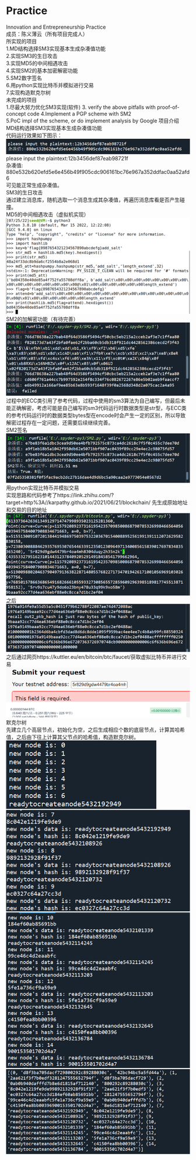 # Practice
Innovation and Entrepreneurship Practice<br>
成员：陈义薄云（所有项目完成人）<br>
所实现的项目<br>
1.MD结构选择SM3实现基本生成杂凑值功能<br>
2.实现SM3的生日攻击<br>
3.实现MD5的中间相遇攻击<br>
4.实现SM2的基本加密解密功能<br>
5.SM2数字签名<br>
6.用python实现比特币并模拟进行交易<br>
7.实现构造默克尔树<br>
未完成的项目<br>
1.尽最大努力优化SM3实现(软件)
3. verify the above pitfalls with proof-of-concept code
4.Implement a PGP scheme with SM2
5.PoC impl of the scheme, or do implement analysis by Google
项目介绍<br>
MD结构选择SM3实现基本生成杂凑值功能<br>
代码运行效果如下图示：
![image](https://github.com/nadphwr/Practice/blob/main/sm3.png)<br>
please input the plaintext:12b3456def87eab98721f<br>
杂凑值: 880e532b620efd5e6e456b49f905cdc906161bc76e967a352ddfac0aa52afd6<br>
可见能正常生成杂凑值。<br>
SM3的生日攻击<br>
通过建立消息库，随机选取一个消息生成其杂凑值，再遍历消息库看是否产生碰撞。<br>
MD5的中间相遇攻击（虚拟机实现）<br>
![image](https://github.com/nadphwr/Practice/blob/main/md5.png)<br>
SM2的加解密功能（有待完善）<br>
![image](https://github.com/nadphwr/Practice/blob/main/sm2.png)<br>
过程中的ECC类引用了参考代码，过程中使用的sm3算法为自己编写，但最后未能正确解密，考虑可能是自己编写的sm3代码运行时数据类型是str型，与ECC类的参考代码运行时的数据类型bytes型在encode时会产生一定的区别，所以导致解密过程存在一定问题，还需要后续继续完善。<br>
SM2签名<br>
![image](https://github.com/nadphwr/Practice/blob/main/sign.png)<br>
用python实现比特币并模拟交易<br>
实现思路和代码参考了https://link.zhihu.com/?target=http%3A//karpathy.github.io/2021/06/21/blockchain/
先生成原始地址和交易的目的地址<br>
![image](https://github.com/nadphwr/Practice/blob/main/bitcoin1.png)<br>
之后<br>
![image](https://github.com/nadphwr/Practice/blob/main/bitcoin2.png)<br>
之后通过网页https://kuttler.eu/en/bitcoin/btc/faucet/获取虚拟比特币并进行交易<br>
![image](https://github.com/nadphwr/Practice/blob/main/模拟交易1.png)<br>
![image](https://github.com/nadphwr/Practice/blob/main/模拟交易2.png)<br>
默克尔树<br>
先建立几个高层节点，初始化为空，之后生成相应个数的底层节点，计算其哈希值，之后由下往上计算其父节点的哈希值，构造默克尔树。<br>
![image](https://github.com/nadphwr/Practice/blob/main/merkeltree1.png)<br>
![image](https://github.com/nadphwr/Practice/blob/main/merkeltree2.png)<br>
![image](https://github.com/nadphwr/Practice/blob/main/merkeltree3.png)<br>
![image](https://github.com/nadphwr/Practice/blob/main/merkeltree4.png)<br>
